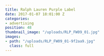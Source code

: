 ```yaml
---
title: Ralph Lauren Purple Label
date: 2017-01-07 18:01:00 Z
categories:
- advertising
position: 48
thumbnail_image: "/uploads/RLP_FW09_01.jpg"
images:
- path: "/uploads/RLP_FW09_01-9f2aa9.jpg"
  class: full
---
```


